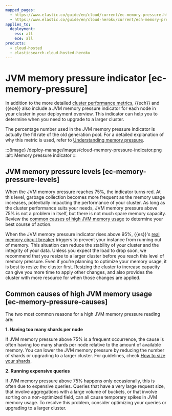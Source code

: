 ```yaml
---
mapped_pages:
  - https://www.elastic.co/guide/en/cloud/current/ec-memory-pressure.html
  - https://www.elastic.co/guide/en/cloud-heroku/current/ech-memory-pressure.html
applies_to:
  deployment:
    ess: all
    ece: all
products:
  - cloud-hosted
  - elasticsearch-cloud-hosted-heroku
---
```


# JVM memory pressure indicator [ec-memory-pressure]

In addition to the more detailed [cluster performance metrics](/deploy-manage/monitor/stack-monitoring.md), {{ech}} and {{ece}} also include a JVM memory pressure indicator for each node in your cluster in your deployment overview. This indicator can help you to determine when you need to upgrade to a larger cluster.

The percentage number used in the JVM memory pressure indicator is actually the fill rate of the old generation pool. For a detailed explanation of why this metric is used, refer to [Understanding memory pressure](https://www.elastic.co/blog/found-understanding-memory-pressure-indicator/).

:::{image} /deploy-manage/images/cloud-memory-pressure-indicator.png
:alt: Memory pressure indicator
:::


## JVM memory pressure levels [ec-memory-pressure-levels]

When the JVM memory pressure reaches 75%, the indicator turns red. At this level, garbage collection becomes more frequent as the memory usage increases, potentially impacting the performance of your cluster. As long as the cluster performance suits your needs, JVM memory pressure above 75% is not a problem in itself, but there is not much spare memory capacity. Review the [common causes of high JVM memory usage](#ec-memory-pressure-causes) to determine your best course of action.

When the JVM memory pressure indicator rises above 95%, {{es}}'s [real memory circuit breaker](elasticsearch://reference/elasticsearch/configuration-reference/circuit-breaker-settings.md#parent-circuit-breaker) triggers to prevent your instance from running out of memory. This situation can reduce the stability of your cluster and the integrity of your data. Unless you expect the load to drop soon, we recommend that you resize to a larger cluster before you reach this level of memory pressure. Even if you’re planning to optimize your memory usage, it is best to resize the cluster first. Resizing the cluster to increase capacity can give you more time to apply other changes, and also provides the cluster with more resource for when those changes are applied.

## Common causes of high JVM memory usage [ec-memory-pressure-causes]

The two most common reasons for a high JVM memory pressure reading are:

**1. Having too many shards per node**

If JVM memory pressure above 75% is a frequent occurrence, the cause is often having too many shards per node relative to the amount of available memory. You can lower the JVM memory pressure by reducing the number of shards or upgrading to a larger cluster. For guidelines, check [How to size your shards](/deploy-manage/production-guidance/optimize-performance/size-shards.md).

**2. Running expensive queries**

If JVM memory pressure above 75% happens only occasionally, this is often due to expensive queries. Queries that have a very large request size, that involve aggregations with a large volume of buckets, or that involve sorting on a non-optimized field, can all cause temporary spikes in JVM memory usage. To resolve this problem, consider optimizing your queries or upgrading to a larger cluster.

